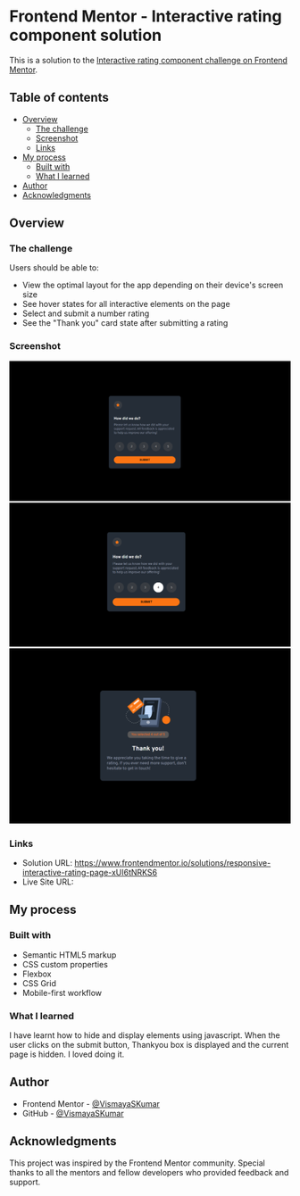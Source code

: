 # Frontend Mentor - Interactive rating component solution

This is a solution to the [Interactive rating component challenge on Frontend Mentor](https://www.frontendmentor.io/challenges/interactive-rating-component-koxpeBUmI).
## Table of contents

- [Overview](#overview)
  - [The challenge](#the-challenge)
  - [Screenshot](#screenshot)
  - [Links](#links)
- [My process](#my-process)
  - [Built with](#built-with)
  - [What I learned](#what-i-learned)
- [Author](#author)
- [Acknowledgments](#acknowledgments)


## Overview

### The challenge

Users should be able to:

- View the optimal layout for the app depending on their device's screen size
- See hover states for all interactive elements on the page
- Select and submit a number rating
- See the "Thank you" card state after submitting a rating

### Screenshot

![](./images/ss-destop.png)
![](./images/ss2.png)
![](./images/ss3.png)


### Links

- Solution URL: https://www.frontendmentor.io/solutions/responsive-interactive-rating-page-xUI6tNRKS6
- Live Site URL: 

## My process

### Built with

- Semantic HTML5 markup
- CSS custom properties
- Flexbox
- CSS Grid
- Mobile-first workflow

### What I learned

I have learnt how to hide and display elements using javascript. When the user clicks on the submit button, Thankyou box is displayed and the current page is hidden. I loved doing it.



## Author

- Frontend Mentor - [@VismayaSKumar](https://www.frontendmentor.io/profile/VismayaSKumar)
- GitHub - [@VismayaSKumar](https://github.com/VismayaSKumar)

## Acknowledgments

This project was inspired by the Frontend Mentor community. Special thanks to all the mentors and fellow developers who provided feedback and support.


